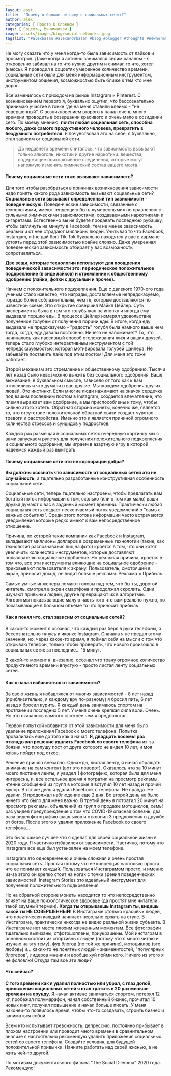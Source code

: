 ```yaml
---
layout: post
title:  "Почему я больше не сижу в социальных сетях?"
author: alex
categories: [ Просто О Сложном ]
tags: [ Соцсеть, Минимализм ]
image: assets/images/blog/social-networks.jpeg
tagslist: "#alexbasan #alexandrbasan #blog #blogger #thoughts #newnormal #lifeisgood #freedom #алексбасан #александрбасан #блог #блоггер #социальнаясеть #соцсетьзависимость #зависимость #личныйопыт #простоосложном"
---
```


Не могу сказать что у меня когда-то была зависимость от лайков и просмотров. Даже когда я активно занимался своим каналом - я откровенно забивал на то что нужно другим и снимал то что, хотел (каюсь). Я проводил в соцсетях умеренное количество времени, социальные сети были для меня информационным инструментом, инструментом общения, возможностью быть ближе к тем кто мне дорог.

Все изменилось с приходом на рынок Instagram и Pinterest. С возникновением первого я, буквально ощутил, что бессознательно принимаю участие в гонке где на меня ставили клеймо - "не совершенный". С возникновением второго я начал очень много времени проводить в созерцании красивого и очень мало в созидании сего. По моему мнению, **почти любая социальная сеть, способна любого, даже самого продуктивного человека, превратить в бездумного потребителя**. Я почувствовал это на себе, я буквально, стал зависим от социальной сети.

> До недавнего времени считалось, что зависимость вызывают только алкоголь, никотин и другие наркотики: вещества, содержащие психоактивные соединения, которые могут напрямую изменять химический состав вашего мозга.

#### Почему социальные сети тоже вызывают зависимость?

Для того чтобы разобраться в причинах возникновения зависимости надо понять какого рода зависимость вызывают социальные сети? **Социальные сети вызывают определенный тип зависимости - поведенческую**. Поведенческие зависимости, связанные с технологиями, имеют тенденцию быть «умеренными» по сравнению с сильными химическими зависимостями, создаваемыми наркотиками и сигаретами. Естественно вы не будете продавать последнюю рубашку, чтобы заглянуть на минуту в Facebook, тем не менее зависимость реальна и от нее страдают миллионы людей. Учитывая то что Facebook, Instargam, и (не дай бог) Tik-Tok буквально находятся у вас в кармане - устоять перед этой зависимостью крайне сложно. Даже умеренная поведенческая зависимость отбирает у вас возможность сопротивляться.

**Две вещи, которые технологии используют для поощрения поведенческой зависимости это: периодическое положительное подкрепление (в виде лайков) и стремление к общественному одобрению (лайки, фотки с друзьями и прочее).**

Начнем с положительного подкрепления. Еще с далекого 1970-ого года ученым стало известно, что награды, доставляемые непредсказуемо, гораздо более соблазнительны, чем те, которые доставляются по известной схеме. Это открытие совершил Майкл Цейлер. Суть эксперимента была в том что голубь жал на кнопку и иногда ему выдавали порцию еды. В процессе Цейлер измерял удовольствие полученное голубем от получения порции еды. В итоге, когда еду выдавали не предсказуемо - "радость" голубя была намного выше чем тогда, когда, еду давали постоянно. Ничего не напоминает? То, что начиналось как пассивный способ отслеживания жизни ваших друзей, теперь стало глубоко интерактивным инструментом с той непредсказуемостью, которая мотивировала голубей Цайлера. Не забывайте поставить лайк под этим постом! Для меня это тоже работает.

Второй механизм это стремление к общественному одобрению. Тысячи лет назад было невозможно выжить без социального одобрения. Ваше выживание, в буквальном смысле, зависело от того как к вам относились и что думали о вас другие. Мы жаждем одобрения других людей. Это инстинкт. Если многие люди нажимают на значок сердечка под вашим последним постом в Instagram, создается впечатление, что племя выражает вам одобрение, а мы приспособлены к тому, чтобы сильно этого хотеть. Обратная сторона монеты, конечно же, является то, что отсутствие положительной обратной связи создает чувство тревоги и расстройства. Именно это и является причиной огромного количества стрессов и суицидов у подростков.

Каждый раз размещая в социальных сетях очередную картинку мы с вами запускаем рулетку для получения положительного подкрепления и социального одобрения, мы играем в азартную игру в которой надеемся каждый раз выиграть. 

#### Почему социальные сети это не корпорации добра?

**Вы должны осознать что зависимость от социальных сетей это не случайность**, а тщательно разработанные конструктивная особенность социальной сети.

Социальные сети, теперь тщательно настроены, чтобы предлагать вам богатый поток информации о том, сколько (или о том как мало) ваши друзья думают о вас в заданный момент времени. Практически любая социальная сеть создает нескончаемый поток уведомлений о "самых важных событиях". Среди этого потока информации часто встречаются уведомления которые редко имеют к вам непосредственное отношение. 

Причина, по которой такие компании как Facebook и Instagram, вкладывают миллионы долларов в современные технологии (такие, как технология распознавания лиц на фото) кроется в том, что они хотят увеличить количество инструментов, которые доставляют пользователю социальное одобрение. Но реальная причина, кроется в том что, все эти инструменты влияющие на социальное одобрение - приковывают пользователя к экрану. Пользователь, смотрящий в экран, приносит доход, он видит больше рекламы. Реклама = Прибыль.

Самые умные инженеры ломают головы над тем, что бы ты, дорогой читатель, смотрел в экран смартфона и продолжал скролить. Одни изучают привычки людей, другие превращают их в алгоритмы. Алгоритмы показывающие малую часть того что вам реально нужно, но показывающие в большом объёме то что приносит прибыль.

#### Как я понял что, стал зависим от социальных сетей?

В какой-то момент я осознал, что каждый раз беря в руки телефоны, я бессознательно тянусь к иконке Instagram. Сначала я не предал этому значения, но, через какое-то время, я поймал себя на мысли о том что открываю телефон, только чтобы проверить, что нового произошло в социальных сетях за последние... 15 минут.

В какой-то момент я, внезапно, осознал что трачу огромное количество продуктивного времени впустую - просто листая ленту социальных сетей.

#### Как я начал избавляться от зависимости?

За свою жизнь я избавлялся от многих зависимостей - 8 лет назад (приблизительно, я каждому вру по-разному) я бросил пить, 6 лет назад я бросил курить. Я каждый день занимаюсь спортом на протяжении последних 5 лет. У меня очень крепкая сила воли. Очень. Но это оказалось намного сложнее чем я предпологал.

Первой попыткой избавится от этой зависимости для меня было удаление приложения Facebook с моего телефона. Попытка провалилась еще до того как я начал. **Я, двадцать восемь! раз откладывал решение удалить Facebook со своего телефона** из-за боязни, что пропущу пост от друга которого не видел 10 лет, и моя жизнь пойдет под откос.

Решение пришло внезапно. Однажды, листая ленту, я начал обращать внимание на сам контент (вот это поворот). Оказалось что за 10 минут моего листания ленты, я увидел 1 фотографию, которая была для меня интересна, и, все остальное время я потратил на просмотр рекламы, чтение сообщений из групп в которые я вступил 10 лет назад и прочий мусор. В тот же день я удалил Facebook с телефона. Не правда. Не удалил. Я продолжал наблюдение еще 2 дня. Во второй день не было ничего что было для меня важно. В третий день я потратил 20 минут на просмотр рекламы, объявлений из групп о продаже мотоциклов, семь! раз увидел предупреждение о том что COVID-19 опасная болезнь, два раза видел фотографию шашлыков и отклонил 3 предложения о дружбе от ботов. После этого я удалил приложение Facebook со своего телефона...

Это было самое лучшее что я сделал для своей социальной жизни в 2020 году. Я частично избавился от зависимости. Частично, потому что Instagram все еще был установлен на моем телефоне.

Instagram это одновременно и очень сложная и очень простая социальная сеть. Простая потому что ее концепция настолько проста что ее понимает каждый. Пользоваться Инстаграмом просто, и именно из-за этого он крепко стоит на ногах с точки зрения поведенческих зависимостей. Instagram Stories это идеальный инструмент для получения положительного подкрепления. 

Но на обратной стороне монеты находится то что непосредственно влияет на ваше психологическое здоровье (да простят мне читатели такой заумный термин). **Когда ты открываешь Instagram ты, видишь какой ты НЕ СОВЕРШЕННЫЙ!** В Инстаграме столько красивых людей, что практически каждый начинает невольно ерзать на стуле. В Инстаграме, практически никогда не видно реальной жизни субъекта. В Инстаграме нет места плохим жизненным моментам. Все фотографии тщательно вылизаны, отфотошоплены, приукрашены. Мой инстаграм в основном состоит из спортивных людей (потому что я много читаю и изучаю на эту тему), фуд блогов (по той же причине), мотоциклов (это любовь) и... каких-то не понятных людей - знаменитостей, "популярных блогеров", лидеров мнении и вообще хуй пойми кого. Ничего из этого я не фоловлю! Откуда там все эти люди?

#### Что сейчас?

**С того времени как я удалил полностью или убрал, с глаз долой, приложения социальных сетей я стал тратить в 20 раз меньше времени на ерунду.** Я начал активно заниматься спортом, потерял 12 кг, пробежал полумарафон, начал собственный бизнес, прочитал 10 новых книг, получил повышение и начал больше писать. У меня наконец-то появилось время, чтобы что-то создавать, строить бизнес и заниматься собой. 

Всем кто испытывает тревожность, депрессию, постоянно прибывает в плохом настроении или проводит много времени в сравнительном анализе я настоятельно рекомендую удалить приложения социальных сетей со своего телефона. Создайте условия, для будущей положительной привычки. Начните работать над своей жизнью, а не жить чей-то другой.

По мотивам документального фильма "The Social Dilemma" 2020 года. Рекомендую!